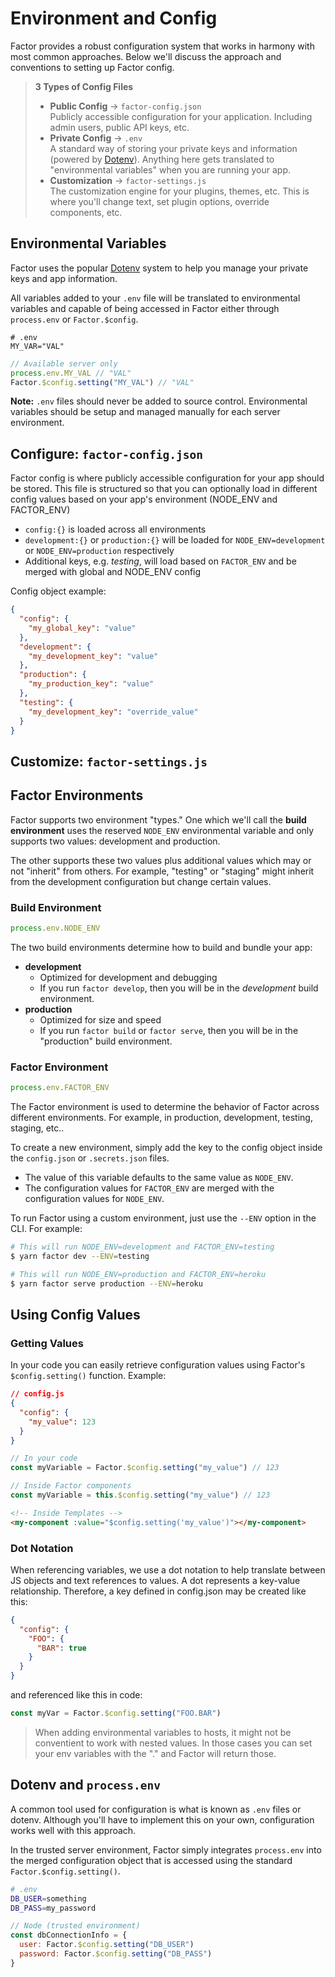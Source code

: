 # Environment and Config

Factor provides a robust configuration system that works in harmony with most common approaches. Below we'll discuss the approach and conventions to setting up Factor config.

> **3 Types of Config Files**
>
> - **Public Config** &rarr; `factor-config.json`<br> Publicly accessible configuration for your application. Including admin users, public API keys, etc.
> - **Private Config** &rarr; `.env`<br> A standard way of storing your private keys and information (powered by [Dotenv](https://github.com/motdotla/dotenv)). Anything here gets translated to "environmental variables" when you are running your app.
> - **Customization** &rarr; `factor-settings.js`<br> The customization engine for your plugins, themes, etc. This is where you'll change text, set plugin options, override components, etc.

## Environmental Variables

Factor uses the popular [Dotenv](https://github.com/motdotla/dotenv) system to help you manage your private keys and app information.

All variables added to your `.env` file will be translated to environmental variables and capable of being accessed in Factor either through `process.env` or `Factor.$config`.

```git
# .env
MY_VAR="VAL"
```

```js
// Available server only
process.env.MY_VAL // "VAL"
Factor.$config.setting("MY_VAL") // "VAL"
```

**Note:** `.env` files should never be added to source control. Environmental variables should be setup and managed manually for each server environment.

## Configure: `factor-config.json`

Factor config is where publicly accessible configuration for your app should be stored. This file is structured so that you can optionally load in different config values based on your app's environment (NODE_ENV and FACTOR_ENV)

- `config:{}` is loaded across all environments
- `development:{}` or `production:{}` will be loaded for `NODE_ENV=development` or `NODE_ENV=production` respectively
- Additional keys, e.g. _testing_, will load based on `FACTOR_ENV` and be merged with global and NODE_ENV config

Config object example:

```json
{
  "config": {
    "my_global_key": "value"
  },
  "development": {
    "my_development_key": "value"
  },
  "production": {
    "my_production_key": "value"
  },
  "testing": {
    "my_development_key": "override_value"
  }
}
```

## Customize: `factor-settings.js`

## Factor Environments

Factor supports two environment "types." One which we'll call the **build environment** uses the reserved `NODE_ENV` environmental variable and only supports two values: development and production.

The other supports these two values plus additional values which may or not "inherit" from others. For example, "testing" or "staging" might inherit from the development configuration but change certain values.

### Build Environment

```javascript
process.env.NODE_ENV
```

The two build environments determine how to build and bundle your app:

- **development**
  - Optimized for development and debugging
  - If you run `factor develop`, then you will be in the _development_ build environment.
- **production**
  - Optimized for size and speed
  - If you run `factor build` or `factor serve`, then you will be in the "production" build environment.

### Factor Environment

```javascript
process.env.FACTOR_ENV
```

The Factor environment is used to determine the behavior of Factor across different environments. For example, in production, development, testing, staging, etc..

To create a new environment, simply add the key to the config object inside the `config.json` or `.secrets.json` files.

- The value of this variable defaults to the same value as `NODE_ENV`.
- The configuration values for `FACTOR_ENV` are merged with the configuration values for `NODE_ENV`.

To run Factor using a custom environment, just use the `--ENV` option in the CLI. For example:

```bash
# This will run NODE_ENV=development and FACTOR_ENV=testing
$ yarn factor dev --ENV=testing

# This will run NODE_ENV=production and FACTOR_ENV=heroku
$ yarn factor serve production --ENV=heroku
```

## Using Config Values

### Getting Values

In your code you can easily retrieve configuration values using Factor's `$config.setting()` function. Example:

```json
// config.js
{
  "config": {
    "my_value": 123
  }
}
```

```javascript
// In your code
const myVariable = Factor.$config.setting("my_value") // 123

// Inside Factor components
const myVariable = this.$config.setting("my_value") // 123
```

```html
<!-- Inside Templates -->
<my-component :value="$config.setting('my_value')"></my-component>
```

### Dot Notation

When referencing variables, we use a dot notation to help translate between JS objects and text references to values. A dot represents a key-value relationship. Therefore, a key defined in config.json may be created like this:

```json
{
  "config": {
    "FOO": {
      "BAR": true
    }
  }
}
```

and referenced like this in code:

```javascript
const myVar = Factor.$config.setting("FOO.BAR")
```

> When adding environmental variables to hosts, it might not be conventient to work with nested values. In those cases you can set your env variables with the "." and Factor will return those.

## Dotenv and `process.env`

A common tool used for configuration is what is known as `.env` files or dotenv. Although you'll have to implement this on your own, configuration works well with this approach.

In the trusted server environment, Factor simply integrates `process.env` into the merged configuration object that is accessed using the standard `Factor.$config.setting()`.

```bash
# .env
DB_USER=something
DB_PASS=my_password
```

```javascript
// Node (trusted environment)
const dbConnectionInfo = {
  user: Factor.$config.setting("DB_USER")
  password: Factor.$config.setting("DB_PASS")
}
```

